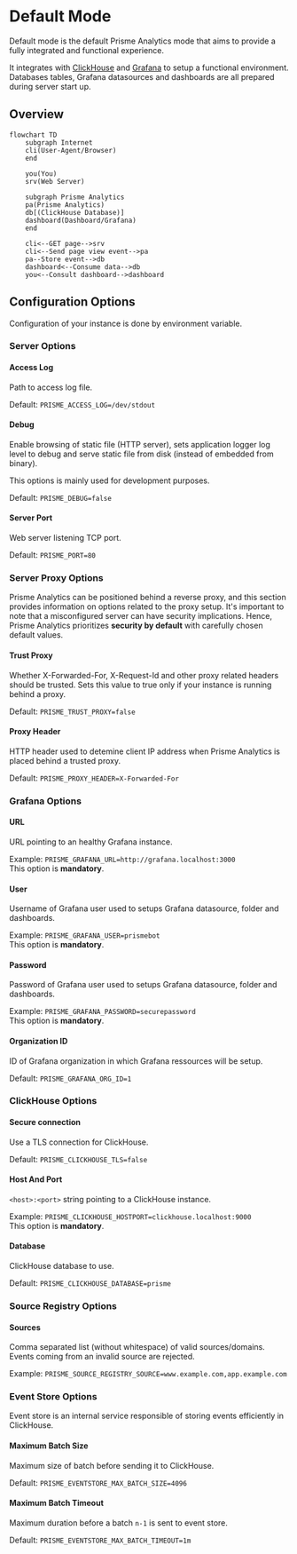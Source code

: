 # Default Mode

Default mode is the default Prisme Analytics mode that aims to provide a fully
integrated and functional experience.

It integrates with [ClickHouse](https://clickhouse.com) and
[Grafana](https://grafana.com) to setup a functional environment. Databases tables,
Grafana datasources and dashboards are all prepared during server start up.

## Overview

```mermaid
flowchart TD
    subgraph Internet
    cli(User-Agent/Browser)
    end

    you(You)
    srv(Web Server)

    subgraph Prisme Analytics
    pa(Prisme Analytics)
    db[(ClickHouse Database)]
    dashboard(Dashboard/Grafana)
    end

    cli<--GET page-->srv
    cli<--Send page view event-->pa
    pa--Store event-->db
    dashboard<--Consume data-->db
    you<--Consult dashboard-->dashboard
```

## Configuration Options

Configuration of your instance is done by environment variable.

### Server Options

#### Access Log

Path to access log file.

Default: `PRISME_ACCESS_LOG=/dev/stdout`

#### Debug

Enable browsing of static file (HTTP server), sets application logger log level
to debug and serve static file from disk (instead of embedded from binary).

This options is mainly used for development purposes.

Default: `PRISME_DEBUG=false`

#### Server Port

Web server listening TCP port.

Default: `PRISME_PORT=80`

### Server Proxy Options

Prisme Analytics can be positioned behind a reverse proxy, and this section
provides information on options related to the proxy setup. It's important to
note that a misconfigured server can have security implications. Hence, Prisme
Analytics prioritizes **security by default** with carefully chosen default values.

#### Trust Proxy

Whether X-Forwarded-For, X-Request-Id and other proxy related headers should be
trusted. Sets this value to true only if your instance is running behind a proxy.

Default: `PRISME_TRUST_PROXY=false`

#### Proxy Header

HTTP header used to detemine client IP address when Prisme Analytics is placed
behind a trusted proxy.

Default: `PRISME_PROXY_HEADER=X-Forwarded-For`

### Grafana Options

#### URL

URL pointing to an healthy Grafana instance.

Example: `PRISME_GRAFANA_URL=http://grafana.localhost:3000`  
This option is **mandatory**.

#### User

Username of Grafana user used to setups Grafana datasource, folder and dashboards.

Example: `PRISME_GRAFANA_USER=prismebot`  
This option is **mandatory**.

#### Password

Password of Grafana user used to setups Grafana datasource, folder and dashboards.

Example: `PRISME_GRAFANA_PASSWORD=securepassword`  
This option is **mandatory**.

#### Organization ID

ID of Grafana organization in which Grafana ressources will be setup.

Default: `PRISME_GRAFANA_ORG_ID=1`

### ClickHouse Options

#### Secure connection

Use a TLS connection for ClickHouse.

Default: `PRISME_CLICKHOUSE_TLS=false`

#### Host And Port

`<host>:<port>` string pointing to a ClickHouse instance.

Example: `PRISME_CLICKHOUSE_HOSTPORT=clickhouse.localhost:9000`  
This option is **mandatory**.

#### Database

ClickHouse database to use.

Default: `PRISME_CLICKHOUSE_DATABASE=prisme`

### Source Registry Options

#### Sources

Comma separated list (without whitespace) of valid sources/domains. Events coming
from an invalid source are rejected.

Example: `PRISME_SOURCE_REGISTRY_SOURCE=www.example.com,app.example.com`

### Event Store Options

Event store is an internal service responsible of storing events efficiently in
ClickHouse.

#### Maximum Batch Size

Maximum size of batch before sending it to ClickHouse.

Default: `PRISME_EVENTSTORE_MAX_BATCH_SIZE=4096`

#### Maximum Batch Timeout

Maximum duration before a batch `n-1` is sent to event store.

Default: `PRISME_EVENTSTORE_MAX_BATCH_TIMEOUT=1m`

